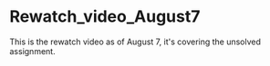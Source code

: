 # Rewatch_video_August7
This is the rewatch video as of August 7, it's covering the unsolved assignment. 
